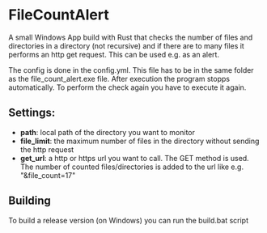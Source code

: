 # FileCountAlert
A small Windows App build with Rust that checks the number of files and directories in a directory (not recursive) and if there are to many files it performs an http get request. This can be used e.g. as an alert.

The config is done in the config.yml. This file has to be in the same folder as the file_count_alert.exe file. After execution the program stopps automatically. To perform the check again you have to execute it again.

## Settings:
- **path**: local path of the directory you want to monitor
- **file_limit**: the maximum number of files in the directory without sending the http request
- **get_url**: a http or https url you want to call. The GET method is used. The number of counted files/directories is added to the url like e.g. "&file_count=17"


## Building
To build a release version (on Windows) you can run the build.bat script